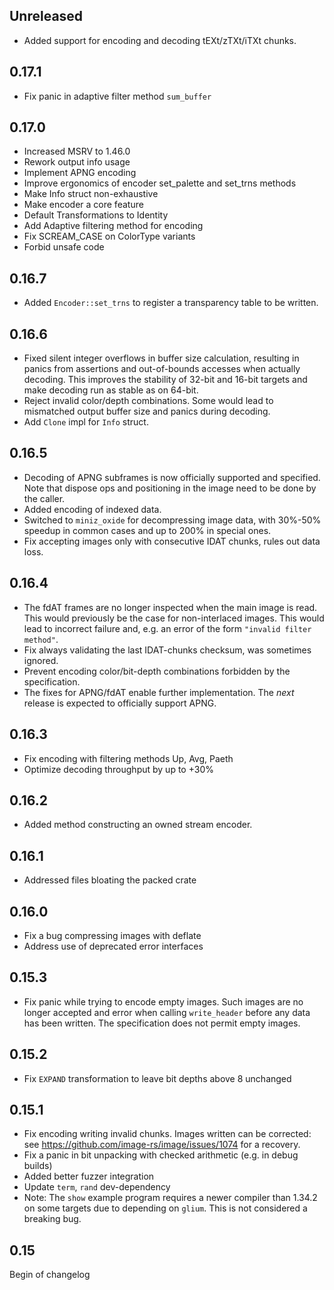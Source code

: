 ## Unreleased

* Added support for encoding and decoding tEXt/zTXt/iTXt chunks.

## 0.17.1

* Fix panic in adaptive filter method `sum_buffer`

## 0.17.0

* Increased MSRV to 1.46.0
* Rework output info usage
* Implement APNG encoding
* Improve ergonomics of encoder set_palette and set_trns methods
* Make Info struct non-exhaustive
* Make encoder a core feature
* Default Transformations to Identity
* Add Adaptive filtering method for encoding
* Fix SCREAM_CASE on ColorType variants
* Forbid unsafe code

## 0.16.7

* Added `Encoder::set_trns` to register a transparency table to be written.

## 0.16.6

* Fixed silent integer overflows in buffer size calculation, resulting in
  panics from assertions and out-of-bounds accesses when actually decoding.
  This improves the stability of 32-bit and 16-bit targets and make decoding
  run as stable as on 64-bit.
* Reject invalid color/depth combinations. Some would lead to mismatched output
  buffer size and panics during decoding.
* Add `Clone` impl for `Info` struct.

## 0.16.5

* Decoding of APNG subframes is now officially supported and specified. Note
  that dispose ops and positioning in the image need to be done by the caller.
* Added encoding of indexed data.
* Switched to `miniz_oxide` for decompressing image data, with 30%-50% speedup
  in common cases and up to 200% in special ones.
* Fix accepting images only with consecutive IDAT chunks, rules out data loss.

## 0.16.4

* The fdAT frames are no longer inspected when the main image is read. This
  would previously be the case for non-interlaced images. This would lead to
  incorrect failure and, e.g. an error of the form `"invalid filter method"`.
* Fix always validating the last IDAT-chunks checksum, was sometimes ignored.
* Prevent encoding color/bit-depth combinations forbidden by the specification.
* The fixes for APNG/fdAT enable further implementation. The _next_ release is
  expected to officially support APNG.

## 0.16.3

* Fix encoding with filtering methods Up, Avg, Paeth
* Optimize decoding throughput by up to +30%

## 0.16.2

* Added method constructing an owned stream encoder.

## 0.16.1

* Addressed files bloating the packed crate

## 0.16.0

* Fix a bug compressing images with deflate
* Address use of deprecated error interfaces

## 0.15.3

* Fix panic while trying to encode empty images. Such images are no longer
  accepted and error when calling `write_header` before any data has been
  written. The specification does not permit empty images.

## 0.15.2

* Fix `EXPAND` transformation to leave bit depths above 8 unchanged

## 0.15.1

* Fix encoding writing invalid chunks. Images written can be corrected: see
  https://github.com/image-rs/image/issues/1074 for a recovery.
* Fix a panic in bit unpacking with checked arithmetic (e.g. in debug builds)
* Added better fuzzer integration
* Update `term`, `rand` dev-dependency
* Note: The `show` example program requires a newer compiler than 1.34.2 on
  some targets due to depending on `glium`. This is not considered a breaking
  bug.

## 0.15

Begin of changelog
